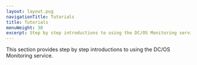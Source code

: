 ```yaml
---
layout: layout.pug
navigationTitle: Tutorials
title: Tutorials
menuWeight: 30
excerpt: Step by step introductions to using the DC/OS Monitoring service.
---
```


This section provides step by step introductions to using the DC/OS Monitoring service.

